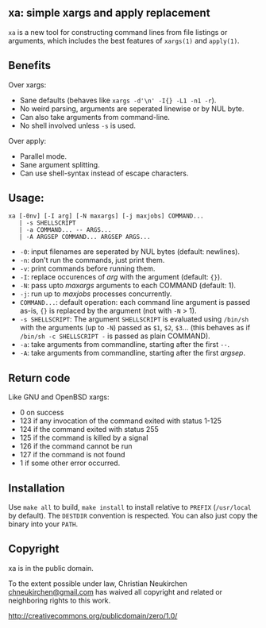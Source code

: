 ## xa: simple xargs and apply replacement

`xa` is a new tool for constructing command lines from file listings
or arguments, which includes the best features of `xargs(1)` and
`apply(1)`.

## Benefits

Over xargs:
* Sane defaults (behaves like `xargs -d'\n' -I{} -L1 -n1 -r`).
* No weird parsing, arguments are seperated linewise or by NUL byte.
* Can also take arguments from command-line.
* No shell involved unless `-s` is used.

Over apply:
* Parallel mode.
* Sane argument splitting.
* Can use shell-syntax instead of escape characters.

## Usage:

	xa [-0nv] [-I arg] [-N maxargs] [-j maxjobs] COMMAND...
	   | -s SHELLSCRIPT
	   | -a COMMAND... -- ARGS...
	   | -A ARGSEP COMMAND... ARGSEP ARGS...

* `-0`: input filenames are seperated by NUL bytes (default: newlines).
* `-n`: don't run the commands, just print them.
* `-v`: print commands before running them.
* `-I`: replace occurences of *arg* with the argument (default: `{}`).
* `-N`: pass upto *maxargs* arguments to each COMMAND (default: 1).
* `-j`: run up to *maxjobs* processes concurrently.
* `COMMAND...`: default operation: each command line argument is
  passed as-is, `{}` is replaced by the argument (not with `-N` > 1).
* `-s SHELLSCRIPT`: The argument `SHELLSCRIPT` is evaluated using `/bin/sh`
  with the arguments (up to `-N`) passed as `$1`, `$2`, `$3`...
  (this behaves as if `/bin/sh -c SHELLSCRIPT -` is passed as plain COMMAND).
* `-a`: take arguments from commandline, starting after the first `--`.
* `-A`: take arguments from commandline, starting after the first *argsep*.

## Return code

Like GNU and OpenBSD xargs:

* 0 on success
* 123 if any invocation of the command exited with status 1-125
* 124 if the command exited with status 255
* 125 if the command is killed by a signal
* 126 if the command cannot be run
* 127 if the command is not found
* 1 if some other error occurred.

## Installation

Use `make all` to build, `make install` to install relative to `PREFIX`
(`/usr/local` by default).  The `DESTDIR` convention is respected.
You can also just copy the binary into your `PATH`.

## Copyright

xa is in the public domain.

To the extent possible under law,
Christian Neukirchen <chneukirchen@gmail.com>
has waived all copyright and related or
neighboring rights to this work.

http://creativecommons.org/publicdomain/zero/1.0/
